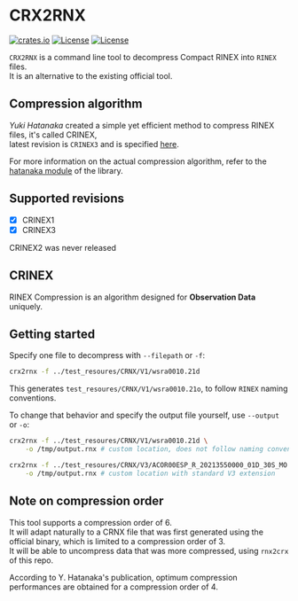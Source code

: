 CRX2RNX 
=======

[![crates.io](https://img.shields.io/crates/v/crx2rnx.svg)](https://crates.io/crates/crx2rnx)
[![License](https://img.shields.io/badge/license-Apache%202.0-blue?style=flat-square)](https://github.com/gwbres/rinex/blob/main/LICENSE-APACHE)
[![License](https://img.shields.io/badge/license-MIT-blue?style=flat-square)](https://github.com/gwbres/hatanaka/rinex/main/LICENSE-MIT) 

`CRX2RNX` is a command line tool to decompress Compact RINEX into `RINEX` files.  
It is an alternative to the existing official tool.

## Compression algorithm

*Yuki Hatanaka* created a simple yet efficient method to compress
RINEX files, it's called CRINEX,   
latest revision is `CRINEX3` and is specified 
[here](https://www.gsi.go.jp/ENGLISH/Bulletin55.html).

For more information on the actual compression algorithm, 
refer to the [hatanaka module](https://crates.io/crates/rinex)
of the library.

## Supported revisions

* [x] CRINEX1 
* [x] CRINEX3  

CRINEX2 was never released

## CRINEX

RINEX Compression is an algorithm designed for **Observation Data** uniquely.

## Getting started

Specify one file to decompress with `--filepath` or `-f`:

```bash
crx2rnx -f ../test_resoures/CRNX/V1/wsra0010.21d
```

This generates `test_resoures/CRNX/V1/wsra0010.21o`, 
to follow `RINEX` naming conventions.   

To change that behavior and specify the output file yourself, use `--output` or `-o`:

```bash
crx2rnx -f ../test_resoures/CRNX/V1/wsra0010.21d \
    -o /tmp/output.rnx # custom location, does not follow naming conventions
```

```bash
crx2rnx -f ../test_resoures/CRNX/V3/ACOR00ESP_R_20213550000_01D_30S_MO.crx \
    -o /tmp/output.rnx # custom location with standard V3 extension
```

## Note on compression order

This tool supports a compression order of 6.    
It will adapt naturally to a CRNX file that was first generated using the official binary,
which is limited to a compression order of 3.  
It will be able to uncompress data that was more compressed, using `rnx2crx` of this repo.

According to Y. Hatanaka's publication, 
optimum compression performances are obtained for a compression order of 4.
